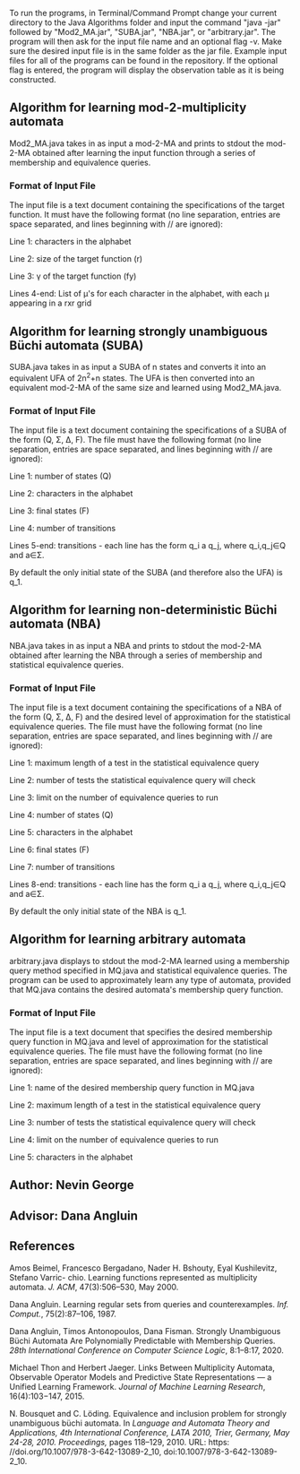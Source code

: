 To run the programs, in Terminal/Command Prompt change your current directory to the Java Algorithms folder and input the command "java -jar" followed by "Mod2_MA.jar", "SUBA.jar", "NBA.jar", or "arbitrary.jar". The program will then ask for the input file name and an optional flag -v. Make sure the desired input file is in the same folder as the jar file. Example input files for all of the programs can be found in the repository. If the optional flag is entered, the program will display the observation table as it is being constructed.

## Algorithm for learning mod-2-multiplicity automata
Mod2_MA.java takes in as input a mod-2-MA and prints to stdout the mod-2-MA obtained after learning the input function through a series of membership and equivalence queries.

### Format of Input File
The input file is a text document containing the specifications of the target function. It must have the following format (no line separation, entries are space separated, and lines beginning with // are ignored):

Line 1: characters in the alphabet

Line 2: size of the target function (r)

Line 3: γ of the target function (fy)

Lines 4-end: List of μ's for each character in the alphabet, with each μ appearing in a rxr grid

## Algorithm for learning strongly unambiguous Büchi automata (SUBA)
SUBA.java takes in as input a SUBA of n states and converts it into an equivalent UFA of 2n<sup>2</sup>+n states. The UFA is then converted into an equivalent mod-2-MA of the same size and learned using Mod2_MA.java.

### Format of Input File
The input file is a text document containing the specifications of a SUBA of the form (Q, Σ, ∆, F). The file must have the following format (no line separation, entries are space separated, and lines beginning with // are ignored):

Line 1: number of states (Q)

Line 2: characters in the alphabet

Line 3: final states (F)

Line 4: number of transitions

Lines 5-end: transitions - each line has the form q_i a q_j, where q_i,q_j∈Q and a∈Σ.

By default the only initial state of the SUBA (and therefore also the UFA) is q_1.

## Algorithm for learning non-deterministic Büchi automata (NBA)
NBA.java takes in as input a NBA and prints to stdout the mod-2-MA obtained after learning the NBA through a series of membership and statistical equivalence queries.

### Format of Input File
The input file is a text document containing the specifications of a NBA of the form (Q, Σ, ∆, F) and the desired level of approximation for the statistical equivalence queries. The file must have the following format (no line separation, entries are space separated, and lines beginning with // are ignored):

Line 1: maximum length of a test in the statistical equivalence query

Line 2: number of tests the statistical equivalence query will check

Line 3: limit on the number of equivalence queries to run

Line 4: number of states (Q)

Line 5: characters in the alphabet

Line 6: final states (F)

Line 7: number of transitions

Lines 8-end: transitions - each line has the form q_i a q_j, where q_i,q_j∈Q and a∈Σ.

By default the only initial state of the NBA is q_1.

## Algorithm for learning arbitrary automata
arbitrary.java displays to stdout the mod-2-MA learned using a membership query method specified in MQ.java and statistical equivalence queries. The program can be used to approximately learn any type of automata, provided that MQ.java contains the desired automata's membership query function.

### Format of Input File
The input file is a text document that specifies the desired membership query function in MQ.java and level of approximation for the statistical equivalence queries. The file must have the following format (no line separation, entries are space separated, and lines beginning with // are ignored):

Line 1: name of the desired membership query function in MQ.java

Line 2: maximum length of a test in the statistical equivalence query

Line 3: number of tests the statistical equivalence query will check

Line 4: limit on the number of equivalence queries to run

Line 5: characters in the alphabet

## Author: Nevin George

## Advisor: Dana Angluin

## References
Amos Beimel, Francesco Bergadano, Nader H. Bshouty, Eyal Kushilevitz, Stefano Varric- chio. Learning functions represented    as multiplicity automata. *J. ACM*, 47(3):506–530, May 2000.

Dana Angluin. Learning regular sets from queries and counterexamples. *Inf. Comput.*, 75(2):87–106, 1987.

Dana Angluin, Timos Antonopoulos, Dana Fisman. Strongly Unambiguous Büchi Automata Are Polynomially Predictable with Membership Queries. *28th International Conference on Computer Science Logic*, 8:1–8:17, 2020.

Michael Thon and Herbert Jaeger. Links Between Multiplicity Automata, Observable Operator Models and Predictive State Representations — a Unified Learning Framework. *Journal of Machine Learning Research*, 16(4):103−147, 2015.

N. Bousquet and C. Löding. Equivalence and inclusion problem for strongly unambiguous büchi automata. In *Language and Automata Theory and Applications, 4th International Conference, LATA 2010, Trier, Germany, May 24-28, 2010. Proceedings,* pages 118–129, 2010. URL: https: //doi.org/10.1007/978-3-642-13089-2_10, doi:10.1007/978-3-642-13089-2\_10.
